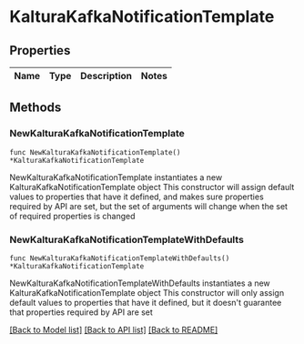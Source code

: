 # KalturaKafkaNotificationTemplate

## Properties

Name | Type | Description | Notes
------------ | ------------- | ------------- | -------------

## Methods

### NewKalturaKafkaNotificationTemplate

`func NewKalturaKafkaNotificationTemplate() *KalturaKafkaNotificationTemplate`

NewKalturaKafkaNotificationTemplate instantiates a new KalturaKafkaNotificationTemplate object
This constructor will assign default values to properties that have it defined,
and makes sure properties required by API are set, but the set of arguments
will change when the set of required properties is changed

### NewKalturaKafkaNotificationTemplateWithDefaults

`func NewKalturaKafkaNotificationTemplateWithDefaults() *KalturaKafkaNotificationTemplate`

NewKalturaKafkaNotificationTemplateWithDefaults instantiates a new KalturaKafkaNotificationTemplate object
This constructor will only assign default values to properties that have it defined,
but it doesn't guarantee that properties required by API are set


[[Back to Model list]](../README.md#documentation-for-models) [[Back to API list]](../README.md#documentation-for-api-endpoints) [[Back to README]](../README.md)



